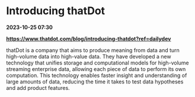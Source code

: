 # Introducing thatDot

**2023-10-25 07:30**

**https://www.thatdot.com/blog/introducing-thatdot?ref=dailydev**

thatDot is a company that aims to produce meaning from data and turn high-volume data into high-value data. They have developed a new technology that unifies storage and computational models for high-volume streaming enterprise data, allowing each piece of data to perform its own computation. This technology enables faster insight and understanding of large amounts of data, reducing the time it takes to test data hypotheses and add product features.